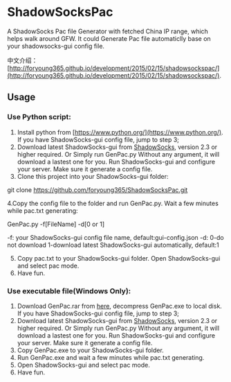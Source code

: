 # ShadowSocksPac

A ShadowSocks Pac file Generator with fetched China IP range, which helps walk around GFW. It could Generate Pac file automaticlly base on your shadowsocks-gui config file.

中文介绍：[http://foryoung365.github.io/development/2015/02/15/shadowsockspac/](http://foryoung365.github.io/development/2015/02/15/shadowsockspac/).

## Usage

### Use Python script:

1. Install python from [https://www.python.org/](https://www.python.org/). If you have ShadowSocks-gui config file, jump to step 3;
2. Download latest ShadowSocks-gui from [ShadowSocks](http://sourceforge.net/projects/shadowsocksgui/files/dist/), version 2.3 or higher required. Or Simply run GenPac.py Without any argument, it will download a lastest one for you. Run ShadowSocks-gui and configure your server. Make sure it generate a config file.
3. Clone this project into your ShadowSocks-gui folder:

  git clone https://github.com/foryoung365/ShadowSocksPac.git

4.Copy the config file to the folder and run GenPac.py. Wait a few minutes while pac.txt generating:

  GenPac.py -f[FileName] -d[0 or 1]
  
-f: your ShadowSocks-gui config file name, default:gui-config.json
-d: 0-do not download 1-download latest ShadowSocks-gui automatically, default:1
  
5. Copy pac.txt to your ShadowSocks-gui folder. Open ShadowSocks-gui and select pac mode.
6. Have fun.

### Use executable file(Windows Only):
1. Download GenPac.rar from [here](http://foryoung365.github.io/attachments/GenPac.rar), decompress GenPac.exe to local disk. If you have ShadowSocks-gui config file, jump to step 3;
2. Download latest ShadowSocks-gui from [ShadowSocks](http://sourceforge.net/projects/shadowsocksgui/files/dist/), version 2.3 or higher required. Or Simply run GenPac.py Without any argument, it will download a lastest one for you. Run ShadowSocks-gui and configure your server. Make sure it generate a config file.
3. Copy GenPac.exe to your ShadowSocks-gui folder.
4. Run GenPac.exe and wait a few minutes while pac.txt generating.
5. Open ShadowSocks-gui and select pac mode.
6. Have fun.

